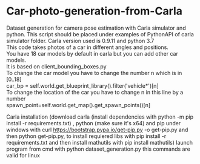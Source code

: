 # Car-photo-generation-from-Carla
Dataset generation for camera pose estimation with Carla simulator and python. 
This script should be placed under examples of PythonAPI of carla simulator folder.
Carla version used is 0.9.11 and python 3.7 <br>
This code takes photos of a car in different angles and positions. <br>
You have 18 car models by default in carla but you can add other car models.<br>
It is based on client_bounding_boxes.py <br>
To change the car model you have to change the number n which  is in [0..18] <br>
car_bp = self.world.get_blueprint_library().filter('vehicle*')[n] <br>
To change the location of the car you have to change n in this line by a number <br>
spawn_point=self.world.get_map().get_spawn_points()[n]

Carla installation (download carla (install dependencies with python -m pip install -r requirements.txt) , python (make sure it's x64) and  pip under windows with curl https://bootstrap.pypa.io/get-pip.py -o get-pip.py and then python get-pip.py, 
to install requiered libs with  pip install -r requirements.txt and then install mathutils with pip install mathutils)
launch program from cmd  with python dataset_generation.py
this commands are valid for linux 

